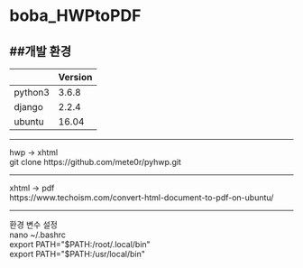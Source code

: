 # boba_HWPtoPDF

##개발 환경
------------------------------------------------------------------------------------------------------------------------------------------
||       Version    |      
|---| --------------------- |
|python3|      3.6.8     |  
|django|     2.2.4      |  
|ubuntu|     16.04      |   


<hr>
hwp -> xhtml<br>
git clone https://github.com/mete0r/pyhwp.git
<br>
<hr>
xhtml -> pdf<br>
https://www.techoism.com/convert-html-document-to-pdf-on-ubuntu/

<br>
<hr>
환경 변수 설정<br>
nano ~/.bashrc<br>
export PATH="$PATH:/root/.local/bin"<br>
export PATH="$PATH:/usr/local/bin"<br>
